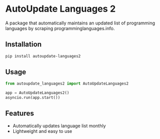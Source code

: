 # AutoUpdate Languages 2

A package that automatically maintains an updated list of programming languages by scraping programminglanguages.info.

## Installation

```bash
pip install autoupdate-languages2
```

## Usage

```python
from autoupdate_languages2 import AutoUpdateLanguages2

app = AutoUpdateLanguages2()
asyncio.run(app.start())
```

<!-- fix codebase for command below to work -->
<!-- Or from command line:
```bash
autoupdate-languages2
``` -->

## Features
- Automatically updates language list monthly
- Lightweight and easy to use

